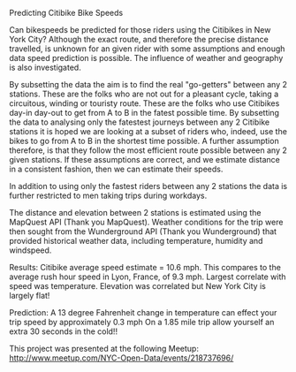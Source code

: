 Predicting Citibike Bike Speeds

Can bikespeeds be predicted for those riders using the Citibikes in New York City?
Although the exact route, and therefore the precise distance travelled, is unknown for an given rider with some assumptions and enough data speed prediction is possible. The influence of weather and geography is also investigated.

By subsetting the data the aim is to find the real "go-getters" between any 2 stations. These are the folks who are not out for a pleasant cycle, taking a circuitous, winding or touristy route. These are the folks who use Citibikes day-in day-out to get from A to B in the fatest possible time. By subsetting the data to analysing only the fatestest journeys between any 2 Citibike stations it is hoped we are looking at a subset of riders who, indeed, use the bikes to go from A to B in the shortest time possible. A further assumption therefore, is that they follow the most efficient route possible between any 2 given stations. If these assumptions are correct, and we estimate distance in a consistent fashion, then we can estimate their speeds.

In addition to using only the fastest riders between any 2 stations the data is further restricted to men taking trips during  workdays.

The distance and elevation between 2 stations is estimated using the MapQuest API (Thank you MapQuest). Weather conditions for the trip were then sought from the Wunderground API (Thank you Wunderground) that provided historical weather data, including temperature, humidity and windspeed.

Results:
Citibike average speed estimate = 10.6 mph. This compares to the average rush hour speed in Lyon, France, of 9.3 mph.
Largest correlate with speed was temperature. 
Elevation was correlated but New York City is largely flat!

Prediction:
A 13 degree Fahrenheit change in temperature can effect your trip speed by approximately 0.3 mph
On a 1.85 mile trip allow yourself an extra 30 seconds in the cold!!

This project was presented at the following Meetup:
http://www.meetup.com/NYC-Open-Data/events/218737696/

